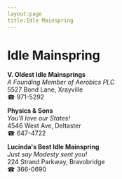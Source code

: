 ```yaml
---
layout:page
title:Idle Mainspring
---
```

# Idle Mainspring

**V. Oldest Idle Mainsprings**  
_A Founding Member of Aerobics PLC_  
5527 Bond Lane, Xrayville  
☎ 971-5292



**Physics & Sons**  
_You'll love our States!_  
4546 West Ave, Deltaster  
☎ 647-4722



**Lucinda's Best Idle Mainspring**  
_Just say Modesty sent you!_  
224 Strand Parkway, Bravobridge  
☎ 366-0690



